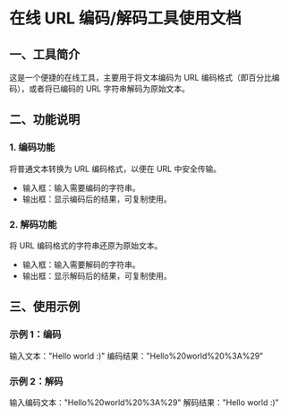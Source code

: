 # 在线 URL 编码/解码工具使用文档

## 一、工具简介
这是一个便捷的在线工具，主要用于将文本编码为 URL 编码格式（即百分比编码），或者将已编码的 URL 字符串解码为原始文本。

## 二、功能说明

### 1. 编码功能
将普通文本转换为 URL 编码格式，以便在 URL 中安全传输。
- 输入框：输入需要编码的字符串。
- 输出框：显示编码后的结果，可复制使用。

### 2. 解码功能
将 URL 编码格式的字符串还原为原始文本。
- 输入框：输入需要解码的字符串。
- 输出框：显示解码后的结果，可复制使用。

## 三、使用示例

### 示例 1：编码
输入文本："Hello world :)"
编码结果："Hello%20world%20%3A%29"

### 示例 2：解码
输入编码文本："Hello%20world%20%3A%29"
解码结果："Hello world :)"